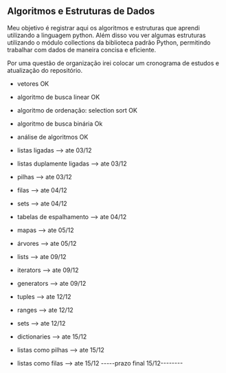 ## Algoritmos e Estruturas de Dados

Meu objetivo é registrar aqui os algoritmos e estruturas que aprendi utilizando a linguagem python. Além disso vou ver algumas
estruturas utilizando o módulo collections da biblioteca padrão Python, permitindo trabalhar com dados de maneira concisa e eficiente.

Por uma questão de organização irei colocar um cronograma de estudos e atualização do repositório.

- vetores                                  OK
- algoritmo de busca linear                OK
- algoritmo de ordenação: selection sort   OK
- algoritmo de busca binária               Ok

- análise de algoritmos                    OK
- listas ligadas                           --> ate 03/12
- listas duplamente ligadas                --> ate 03/12
- pilhas                                   --> ate 03/12
- filas                                    --> ate 04/12
- sets                                     --> ate 04/12
- tabelas de espalhamento                  --> ate 04/12
- mapas                                    --> ate 05/12
- árvores                                  --> ate 05/12

- lists                                    --> ate 09/12
- iterators                                --> ate 09/12
- generators                               --> ate 09/12
- tuples                                   --> ate 12/12
- ranges                                   --> ate 12/12
- sets                                     --> ate 12/12
- dictionaries                             --> ate 15/12
- listas como pilhas                       --> ate 15/12
- listas como filas                        --> ate 15/12 
-----prazo final 15/12--------

